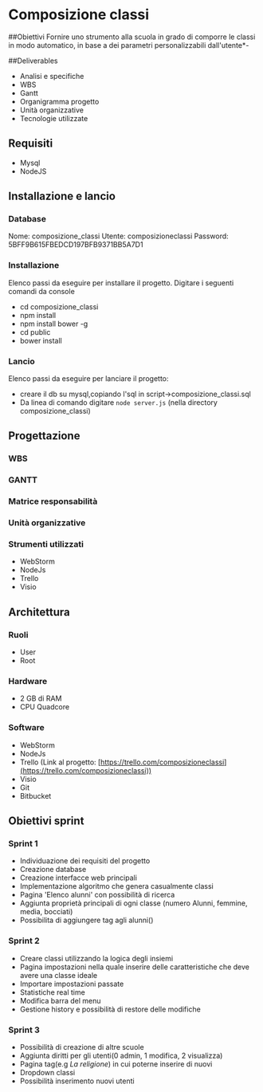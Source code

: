 # Composizione classi

##Obiettivi
Fornire uno strumento alla scuola in grado di comporre le classi in modo automatico, in base a dei parametri personalizzabili dall'utente*-

##Deliverables

 - Analisi e specifiche
 - WBS
 - Gantt
 - Organigramma progetto
 - Unità organizzative
 - Tecnologie utilizzate


## Requisiti
- Mysql
- NodeJS
## Installazione e lancio
### Database
Nome: composizione_classi
Utente: composizioneclassi
Password: 5BFF9B615FBEDCD197BFB9371BB5A7D1

### Installazione
Elenco passi da eseguire per installare il progetto.
Digitare i seguenti comandi da console

- cd composizione_classi
- npm install
- npm install bower -g
- cd public
- bower install

### Lancio

Elenco passi da eseguire per lanciare il progetto:


- creare il db su mysql,copiando l'sql in script->composizione_classi.sql
- Da linea di comando digitare `node server.js`  (nella directory composizione_classi)


## Progettazione

### WBS
### GANTT
### Matrice responsabilità
### Unità  organizzative
### Strumenti utilizzati
- WebStorm
- NodeJs
- Trello
- Visio

## Architettura
### Ruoli
- User
- Root
### Hardware
- 2 GB di RAM
- CPU Quadcore
### Software
- WebStorm
- NodeJs
- Trello (Link al progetto: [https://trello.com/composizioneclassi](https://trello.com/composizioneclassi))
- Visio
- Git
- Bitbucket
## Obiettivi sprint
### Sprint 1

- Individuazione dei requisiti del progetto
- Creazione database
- Creazione interfacce web principali
- Implementazione algoritmo che genera casualmente classi
- Pagina 'Elenco alunni' con possibilità di ricerca
- Aggiunta proprietà  principali di ogni classe (numero Alunni, femmine, media, bocciati)
- Possibilita  di aggiungere tag agli alunni()

### Sprint 2

- Creare classi utilizzando la logica degli insiemi
- Pagina impostazioni nella quale inserire delle caratteristiche che deve avere una classe ideale
- Importare impostazioni passate
- Statistiche real time
- Modifica barra del menu
- Gestione history e possibilità di restore delle modifiche

### Sprint 3
- Possibilità di creazione di altre scuole
- Aggiunta diritti per gli utenti(0 admin, 1 modifica, 2 visualizza)
- Pagina tag(e.g *La religione*) in cui poterne inserire di nuovi
- Dropdown classi
- Possibilità inserimento nuovi utenti